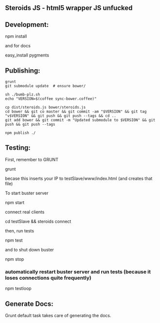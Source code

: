 Steroids JS - html5 wrapper JS unfucked
---------------------------------------


## Development:

  npm install

and for docs

  easy_install pygments


## Publishing:

    grunt
    git submodule update  # ensure bower/

    sh ./bumb-plz.sh
    echo "VERSION=$(coffee sync-bower.coffee)"

    cp dist/steroids.js bower/steroids.js
    cd bower && git co master && git commit -am "$VERSION" && git tag "v$VERSION" && git push && git push --tags && cd ..
    git add bower && git commit -m "Updated submodule to $VERSION" && git push && git push --tags

    npm publish ./


## Testing:

First, remember to GRUNT

  grunt

becase this inserts your IP to testSlave/www/index.html (and creates that file)

To start buster server

  npm start

connect real clients

  cd testSlave && steroids connect

then, run tests

  npm test

and to shut down buster

  npm stop


### automatically restart buster server and run tests (because it loses connections quite frequently)

  npm testloop

## Generate Docs:
  Grunt default task takes care of generating the docs.
